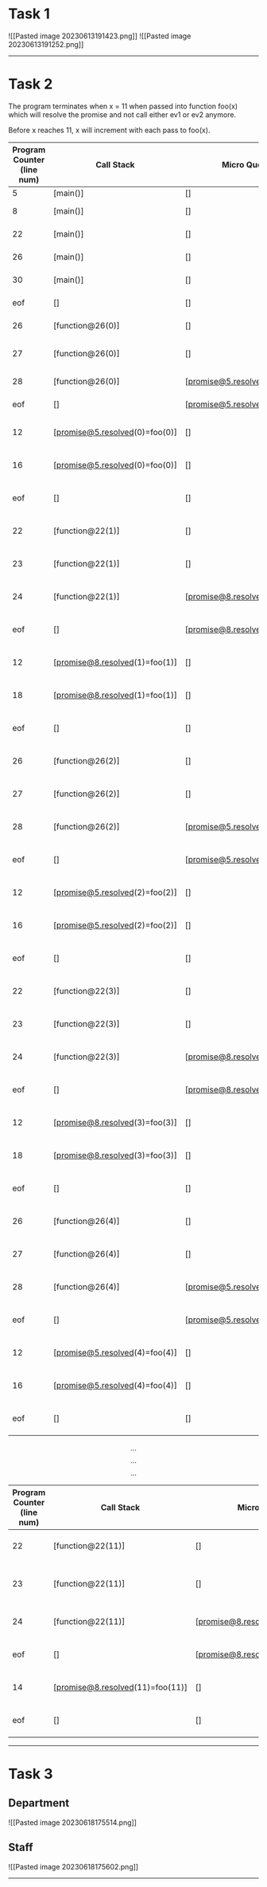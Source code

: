 # Task 1

![[Pasted image 20230613191423.png]]
![[Pasted image 20230613191252.png]]

---

# Task 2


The program terminates when x = 11 when passed into function foo(x) which will resolve the promise and not call either ev1 or ev2 anymore.
 
Before x reaches 11, x will increment with each pass to foo(x).

| Program Counter (line num) | Call Stack       | Micro Queue                    | Promises               | Macro Queue      | Event Reg                                  | Console Output           |
| -------------------------- | ---------------- | ------------------------------ | ---------------------- | ---------------- | ------------------------------------------ | ------------------------ |
| 5                          | [main()]         | []                             | {promise@5}            | []               | {}                                         |                          |
| 8                          | [main()]         | []                             | {promise@5, promise@8} | []               | {}                                         |                          |
| 22                         | [main()]         | []                             | {promise@5, promise@8} | []               | {ev1.run:function@22}                      |                          |
| 26                         | [main()]         | []                             | {promise@5, promise@8} | []               | {ev1.run:function@22, ev2.run:function@26} |                          |
| 30                         | [main()]         | []                             | {promise@5, promise@8} | [function@26(0)] | {ev1.run:function@22, ev2.run:function@26} |                          |
| eof                        | []               | []                             | {promise@5, promise@8} | [function@26(0)] | {ev1.run:function@22, ev2.run:function@26} |                          |
| 26                         | [function@26(0)] | []                             | {promise@5, promise@8} |        []          | {ev1.run:function@22, ev2.run:function@26} |                          |
| 27                         | [function@26(0)] | []                             | {promise@5, promise@8} |        []          | {ev1.run:function@22, ev2.run:function@26} | "data 0 received by ev2" |
| 28                         | [function@26(0)] | [promise@5.resolved(0)=foo(0)] | {promise@5, promise@8} |         []         |       {ev1.run:function@22, ev2.run:function@26}                                     |                          |
| eof                           |     []            |          [promise@5.resolved(0)=foo(0)]                      |   {promise@5, promise@8}                     |    []              |    {ev1.run:function@22, ev2.run:function@26}|                          |
| 12                           |     [promise@5.resolved(0)=foo(0)]            |              []                 |   {promise@5, promise@8, promise@12}|    []       |    {ev1.run:function@22, ev2.run:function@26}|                          |
| 16                           |     [promise@5.resolved(0)=foo(0)]            |                []               |   {promise@5, promise@8, promise@12}|    [function@22(1)]       |    {ev1.run:function@22, ev2.run:function@26}|                |
| eof                           |     []            |                []               |   {promise@5, promise@8, promise@12}|    [function@22(1)]       |    {ev1.run:function@22, ev2.run:function@26}|                          |
| 22                           |     [function@22(1)]           |                []               |   {promise@5, promise@8, promise@12}|    []     |    {ev1.run:function@22, ev2.run:function@26}|                          |
| 23                           |     [function@22(1)]           |                []               |   {promise@5, promise@8, promise@12}|    []     |    {ev1.run:function@22, ev2.run:function@26}|      "data 1 received by ev1"                    |
| 24                           |     [function@22(1)]           |                [promise@8.resolved(1)=foo(1)]               |   {promise@5, promise@8, promise@12}|    []     |    {ev1.run:function@22, ev2.run:function@26}|                      |
| eof                           |     []           |                [promise@8.resolved(1)=foo(1)]               |   {promise@5, promise@8, promise@12}|    []     |    {ev1.run:function@22, ev2.run:function@26}|                      |
| 12                           |     [promise@8.resolved(1)=foo(1)]           |              []                 |   {promise@5, promise@8, promise@12}|    []       |    {ev1.run:function@22, ev2.run:function@26}|                          |
| 18                           |     [promise@8.resolved(1)=foo(1)]           |                []               |   {promise@5, promise@8, promise@12}|    [function@26(2)]       |    {ev1.run:function@22, ev2.run:function@26}|                |
| eof                           |     []            |                []               |   {promise@5, promise@8, promise@12}|    [function@26(2)]       |    {ev1.run:function@22, ev2.run:function@26}|                          |
| 26                         | [function@26(2)] | []                             | {promise@5, promise@8, promise@12} |        []          | {ev1.run:function@22, ev2.run:function@26} |                          |
| 27                         | [function@26(2)]  | []                             | {promise@5, promise@8, promise@12} |        []          | {ev1.run:function@22, ev2.run:function@26} | "data 2 received by ev2" |
| 28                         | [function@26(2)] | [promise@5.resolved(2)=foo(2)] | {promise@5, promise@8, promise@12} |         []         |       {ev1.run:function@22, ev2.run:function@26}                                     |                          |
| eof                           |     []            |          [promise@5.resolved(2)=foo(2)]                   |  {promise@5, promise@8, promise@12}                  |    []              |    {ev1.run:function@22, ev2.run:function@26}| 
| 12                           |    [promise@5.resolved(2)=foo(2)]             |              []                 |   {promise@5, promise@8, promise@12}|    []       |    {ev1.run:function@22, ev2.run:function@26}|                          |
| 16                           |     [promise@5.resolved(2)=foo(2)]             |                []               |   {promise@5, promise@8, promise@12}|    [function@22(3)]       |    {ev1.run:function@22, ev2.run:function@26}|                |
| eof                           |     []            |                []               |   {promise@5, promise@8, promise@12}|   [function@22(3)]        |    {ev1.run:function@22, ev2.run:function@26}|                          |
| 22                           |    [function@22(3)]          |                []               |   {promise@5, promise@8, promise@12}|    []     |    {ev1.run:function@22, ev2.run:function@26}|                          |
| 23                           |     [function@22(3)]           |                []               |   {promise@5, promise@8, promise@12}|    []     |    {ev1.run:function@22, ev2.run:function@26}|      "data 3 received by ev1"                    |
| 24                           |     [function@22(3)]           |                [promise@8.resolved(3)=foo(3)]               |   {promise@5, promise@8, promise@12}|    []     |    {ev1.run:function@22, ev2.run:function@26}|                      |
| eof                           |     []           |                [promise@8.resolved(3)=foo(3)]                |   {promise@5, promise@8, promise@12}|    []     |    {ev1.run:function@22, ev2.run:function@26}|                      |
| 12                           |    [promise@8.resolved(3)=foo(3)]           |              []                 |   {promise@5, promise@8, promise@12}|    []       |    {ev1.run:function@22, ev2.run:function@26}|                          |
| 18                           |    [promise@8.resolved(3)=foo(3)]          |                []               |   {promise@5, promise@8, promise@12}|    [function@26(4)]       |    {ev1.run:function@22, ev2.run:function@26}|                |
| eof                           |     []            |                []               |   {promise@5, promise@8, promise@12}|    [function@26(4)]        |    {ev1.run:function@22, ev2.run:function@26}|                          |
| 26                         | [function@26(4)]   | []                             | {promise@5, promise@8, promise@12} |        []          | {ev1.run:function@22, ev2.run:function@26} |                          |
| 27                         | [function@26(4)]    | []                             | {promise@5, promise@8, promise@12} |        []          | {ev1.run:function@22, ev2.run:function@26} | "data 4 received by ev2" |
| 28                         | [function@26(4)]   | [promise@5.resolved(4)=foo(4)] | {promise@5, promise@8, promise@12} |         []         |       {ev1.run:function@22, ev2.run:function@26}                                     |                          |
| eof                           |     []            |          [promise@5.resolved(4)=foo(4)]                  |  {promise@5, promise@8, promise@12}                  |    []              |    {ev1.run:function@22, ev2.run:function@26}| 
| 12                           |    [promise@5.resolved(4)=foo(4)]             |              []                 |   {promise@5, promise@8, promise@12}|    []       |    {ev1.run:function@22, ev2.run:function@26}|                          |
| 16                           |     [promise@5.resolved(4)=foo(4)]           |                []               |   {promise@5, promise@8, promise@12}|    [function@22(5)]       |    {ev1.run:function@22, ev2.run:function@26}|                |
| eof                           |     []            |                []               |   {promise@5, promise@8, promise@12}|    [function@22(5)]         |    {ev1.run:function@22, ev2.run:function@26}|                          |

$$...$$
$$...$$
$$...$$

| Program Counter (line num) | Call Stack       | Micro Queue                    | Promises               | Macro Queue      | Event Reg                                  | Console Output           |
| -------------------------- | ---------------- | ------------------------------ | ---------------------- | ---------------- | ------------------------------------------ | ------------------------ |
| 22                           |    [function@22(11)]          |                []               |   {promise@5, promise@8, promise@12}|    []     |    {ev1.run:function@22, ev2.run:function@26}|                          |
| 23                           |     [function@22(11)]           |                []               |   {promise@5, promise@8, promise@12}|    []     |    {ev1.run:function@22, ev2.run:function@26}|      "data 11 received by ev1"                    |
| 24                           |     [function@22(11)]           |                [promise@8.resolved(11)=foo(11)]               |   {promise@5, promise@8, promise@12}|    []     |    {ev1.run:function@22, ev2.run:function@26}|                      |
| eof                           |     []           |                [promise@8.resolved(11)=foo(11)]                |   {promise@5, promise@8, promise@12}|    []     |    {ev1.run:function@22, ev2.run:function@26}|                      |
| 14                         |    [promise@8.resolved(11)=foo(11)]           |              []                 |   {promise@5, promise@8, promise@12}|    []       |    {ev1.run:function@22, ev2.run:function@26}|                          |
| eof                         |    []         |              []                 |   {promise@5, promise@8, promise@12}|    []       |    {ev1.run:function@22, ev2.run:function@26}|                          |


---

# Task 3

## Department 

![[Pasted image 20230618175514.png]]

## Staff

![[Pasted image 20230618175602.png]]

---
